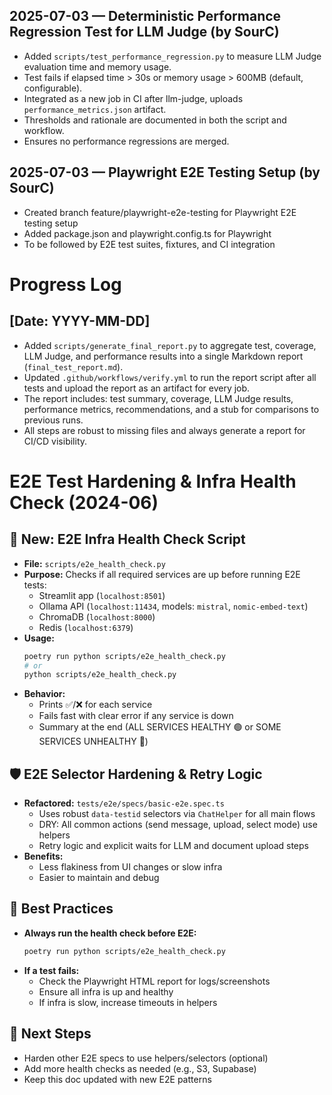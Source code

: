 ## 2025-07-03 — Deterministic Performance Regression Test for LLM Judge (by SourC)

- Added `scripts/test_performance_regression.py` to measure LLM Judge evaluation time and memory usage.
- Test fails if elapsed time > 30s or memory usage > 600MB (default, configurable).
- Integrated as a new job in CI after llm-judge, uploads `performance_metrics.json` artifact.
- Thresholds and rationale are documented in both the script and workflow.
- Ensures no performance regressions are merged.

## 2025-07-03 — Playwright E2E Testing Setup (by SourC)

- Created branch feature/playwright-e2e-testing for Playwright E2E testing setup
- Added package.json and playwright.config.ts for Playwright
- To be followed by E2E test suites, fixtures, and CI integration

# Progress Log

## [Date: YYYY-MM-DD]

- Added `scripts/generate_final_report.py` to aggregate test, coverage, LLM Judge, and performance results into a single Markdown report (`final_test_report.md`).
- Updated `.github/workflows/verify.yml` to run the report script after all tests and upload the report as an artifact for every job.
- The report includes: test summary, coverage, LLM Judge results, performance metrics, recommendations, and a stub for comparisons to previous runs.
- All steps are robust to missing files and always generate a report for CI/CD visibility.

# E2E Test Hardening & Infra Health Check (2024-06)

## 🚦 New: E2E Infra Health Check Script
- **File:** `scripts/e2e_health_check.py`
- **Purpose:** Checks if all required services are up before running E2E tests:
  - Streamlit app (`localhost:8501`)
  - Ollama API (`localhost:11434`, models: `mistral`, `nomic-embed-text`)
  - ChromaDB (`localhost:8000`)
  - Redis (`localhost:6379`)
- **Usage:**
  ```bash
  poetry run python scripts/e2e_health_check.py
  # or
  python scripts/e2e_health_check.py
  ```
- **Behavior:**
  - Prints ✅/❌ for each service
  - Fails fast with clear error if any service is down
  - Summary at the end (ALL SERVICES HEALTHY 🟢 or SOME SERVICES UNHEALTHY 🔴)

## 🛡️ E2E Selector Hardening & Retry Logic
- **Refactored:** `tests/e2e/specs/basic-e2e.spec.ts`
  - Uses robust `data-testid` selectors via `ChatHelper` for all main flows
  - DRY: All common actions (send message, upload, select mode) use helpers
  - Retry logic and explicit waits for LLM and document upload steps
- **Benefits:**
  - Less flakiness from UI changes or slow infra
  - Easier to maintain and debug

## 📝 Best Practices
- **Always run the health check before E2E:**
  ```bash
  poetry run python scripts/e2e_health_check.py
  ```
- **If a test fails:**
  - Check the Playwright HTML report for logs/screenshots
  - Ensure all infra is up and healthy
  - If infra is slow, increase timeouts in helpers

## 🏁 Next Steps
- Harden other E2E specs to use helpers/selectors (optional)
- Add more health checks as needed (e.g., S3, Supabase)
- Keep this doc updated with new E2E patterns 